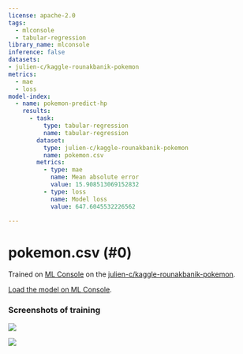```yaml
---
license: apache-2.0
tags:
  - mlconsole
  - tabular-regression
library_name: mlconsole
inference: false
datasets:
- julien-c/kaggle-rounakbanik-pokemon
metrics:
  - mae
  - loss
model-index:
  - name: pokemon-predict-hp
    results:
      - task:
          type: tabular-regression
          name: tabular-regression
        dataset:
          type: julien-c/kaggle-rounakbanik-pokemon
          name: pokemon.csv
        metrics:
          - type: mae
            name: Mean absolute error
            value: 15.908513069152832
          - type: loss
            name: Model loss
            value: 647.6045532226562

---
```


# pokemon.csv (#0)
Trained on [ML Console](https://mlconsole.com) on the [julien-c/kaggle-rounakbanik-pokemon](https://huggingface.co/datasets/julien-c/kaggle-rounakbanik-pokemon).

[Load the model on ML Console](https://mlconsole.com/model/hf/julien-c/pokemon-predict-hp).


### Screenshots of training

![](screenshots/training-curve.png)

![](screenshots/predict.png)

